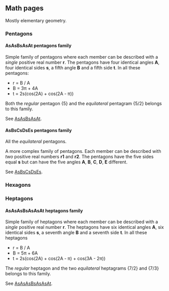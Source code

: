 ## Math pages

Mostly elementary geometry.

### Pentagons

#### AsAsBsAsAt pentagons family

Simple family of pentagons where each member can be described
with a *single* positive real number **r**.
The pentagons have four identical angles **A**, four identical sides **s**,
a fifth angle **B** and a fifth side **t**. In all these pentagons:

* r = B / A
* B = 3&pi; + 4A
* t = 2s(cos(2A) + cos(2A - &pi;))

Both the *regular* pentagon {5} and the *equilateral* pentagram {5/2} 
belongs to this family.

See [AsAsBsAsAt](AsAsBsAsAt.html).

#### AsBsCsDsEs pentagons family

All the *equilateral* pentagons.

A more complex family of pentagons. Each member can be described with *two* 
positive real numbers **r1** and **r2**.
The pentagons have the five sides equal **s** but can have the five
angles **A**, **B**, **C**, **D**, **E** different.

See [AsBsCsDsEs](AsBsCsDsEs.html).

### Hexagons

### Heptagons

#### AsAsAsBsAsAsAt heptagons family

Simple family of heptagons where each member can be described
with a *single* positive real number **r**.
The heptagons have six identical angles **A**, six identical sides **s**,
a seventh angle **B** and a seventh side **t**. In all these heptagons

* r = B / A
* B = 5&pi; + 6A
* t = 2s(cos(2A) + cos(2A - &pi;) + cos(3A - 2&pi;))

The *regular* heptagon and the two *equilateral* heptagrams {7/2} and {7/3}
belongs to this family.

See [AsAsAsBsAsAsAt](AsAsAsBsAsAsAt.html).



